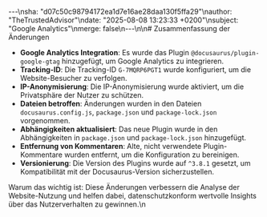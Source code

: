 ---\nsha: "d07c50c98794172ea1d7e16ae28daa130f5ffa29"\nauthor: "TheTrustedAdvisor"\ndate: "2025-08-08 13:23:33 +0200"\nsubject: "Google Analytics"\nmerge: false\n---\n\n# Zusammenfassung der Änderungen

- **Google Analytics Integration**: Es wurde das Plugin `@docusaurus/plugin-google-gtag` hinzugefügt, um Google Analytics zu integrieren.
- **Tracking-ID**: Die Tracking-ID `G-7MQRP6PGT1` wurde konfiguriert, um die Website-Besucher zu verfolgen.
- **IP-Anonymisierung**: Die IP-Anonymisierung wurde aktiviert, um die Privatsphäre der Nutzer zu schützen.
- **Dateien betroffen**: Änderungen wurden in den Dateien `docusaurus.config.js`, `package.json` und `package-lock.json` vorgenommen.
- **Abhängigkeiten aktualisiert**: Das neue Plugin wurde in den Abhängigkeiten in `package.json` und `package-lock.json` hinzugefügt.
- **Entfernung von Kommentaren**: Alte, nicht verwendete Plugin-Kommentare wurden entfernt, um die Konfiguration zu bereinigen.
- **Versionierung**: Die Version des Plugins wurde auf `^3.8.1` gesetzt, um Kompatibilität mit der Docusaurus-Version sicherzustellen.

Warum das wichtig ist: Diese Änderungen verbessern die Analyse der Website-Nutzung und helfen dabei, datenschutzkonform wertvolle Insights über das Nutzerverhalten zu gewinnen.\n